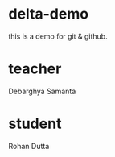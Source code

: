 # delta-demo
this is a demo for git &amp; github.

# teacher
Debarghya Samanta

# student
Rohan Dutta